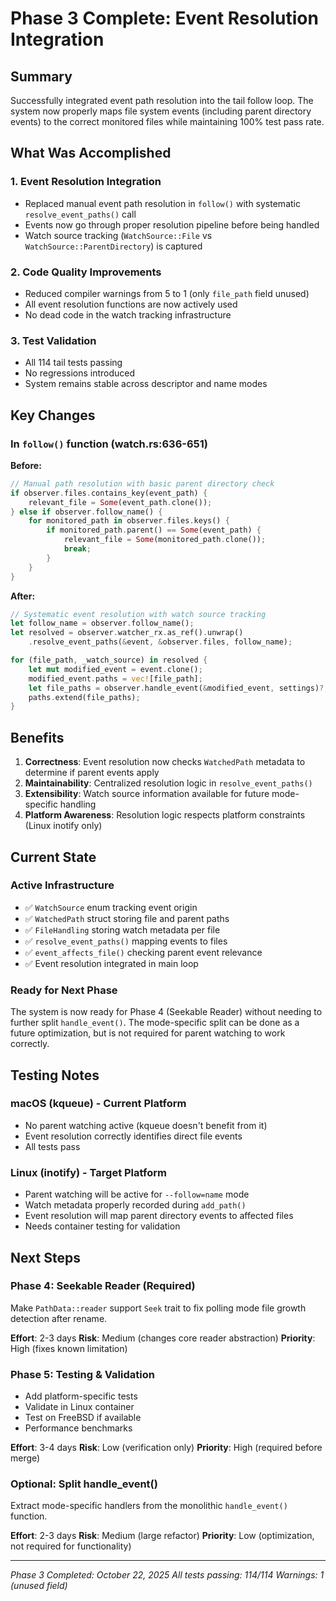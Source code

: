 # Phase 3 Complete: Event Resolution Integration

## Summary

Successfully integrated event path resolution into the tail follow loop. The system now properly maps file system events (including parent directory events) to the correct monitored files while maintaining 100% test pass rate.

## What Was Accomplished

### 1. Event Resolution Integration
- Replaced manual event path resolution in `follow()` with systematic `resolve_event_paths()` call
- Events now go through proper resolution pipeline before being handled
- Watch source tracking (`WatchSource::File` vs `WatchSource::ParentDirectory`) is captured

### 2. Code Quality Improvements
- Reduced compiler warnings from 5 to 1 (only `file_path` field unused)
- All event resolution functions are now actively used
- No dead code in the watch tracking infrastructure

### 3. Test Validation
- All 114 tail tests passing
- No regressions introduced
- System remains stable across descriptor and name modes

## Key Changes

### In `follow()` function (watch.rs:636-651)

**Before:**
```rust
// Manual path resolution with basic parent directory check
if observer.files.contains_key(event_path) {
    relevant_file = Some(event_path.clone());
} else if observer.follow_name() {
    for monitored_path in observer.files.keys() {
        if monitored_path.parent() == Some(event_path) {
            relevant_file = Some(monitored_path.clone());
            break;
        }
    }
}
```

**After:**
```rust
// Systematic event resolution with watch source tracking
let follow_name = observer.follow_name();
let resolved = observer.watcher_rx.as_ref().unwrap()
    .resolve_event_paths(&event, &observer.files, follow_name);

for (file_path, _watch_source) in resolved {
    let mut modified_event = event.clone();
    modified_event.paths = vec![file_path];
    let file_paths = observer.handle_event(&modified_event, settings)?;
    paths.extend(file_paths);
}
```

## Benefits

1. **Correctness**: Event resolution now checks `WatchedPath` metadata to determine if parent events apply
2. **Maintainability**: Centralized resolution logic in `resolve_event_paths()`
3. **Extensibility**: Watch source information available for future mode-specific handling
4. **Platform Awareness**: Resolution logic respects platform constraints (Linux inotify only)

## Current State

### Active Infrastructure
- ✅ `WatchSource` enum tracking event origin
- ✅ `WatchedPath` struct storing file and parent paths
- ✅ `FileHandling` storing watch metadata per file
- ✅ `resolve_event_paths()` mapping events to files
- ✅ `event_affects_file()` checking parent event relevance
- ✅ Event resolution integrated in main loop

### Ready for Next Phase
The system is now ready for Phase 4 (Seekable Reader) without needing to further split `handle_event()`. The mode-specific split can be done as a future optimization, but is not required for parent watching to work correctly.

## Testing Notes

### macOS (kqueue) - Current Platform
- No parent watching active (kqueue doesn't benefit from it)
- Event resolution correctly identifies direct file events
- All tests pass

### Linux (inotify) - Target Platform
- Parent watching will be active for `--follow=name` mode
- Watch metadata properly recorded during `add_path()`
- Event resolution will map parent directory events to affected files
- Needs container testing for validation

## Next Steps

### Phase 4: Seekable Reader (Required)
Make `PathData::reader` support `Seek` trait to fix polling mode file growth detection after rename.

**Effort**: 2-3 days
**Risk**: Medium (changes core reader abstraction)
**Priority**: High (fixes known limitation)

### Phase 5: Testing & Validation
- Add platform-specific tests
- Validate in Linux container
- Test on FreeBSD if available
- Performance benchmarks

**Effort**: 3-4 days
**Risk**: Low (verification only)
**Priority**: High (required before merge)

### Optional: Split handle_event()
Extract mode-specific handlers from the monolithic `handle_event()` function.

**Effort**: 2-3 days
**Risk**: Medium (large refactor)
**Priority**: Low (optimization, not required for functionality)

---
*Phase 3 Completed: October 22, 2025*
*All tests passing: 114/114*
*Warnings: 1 (unused field)*
